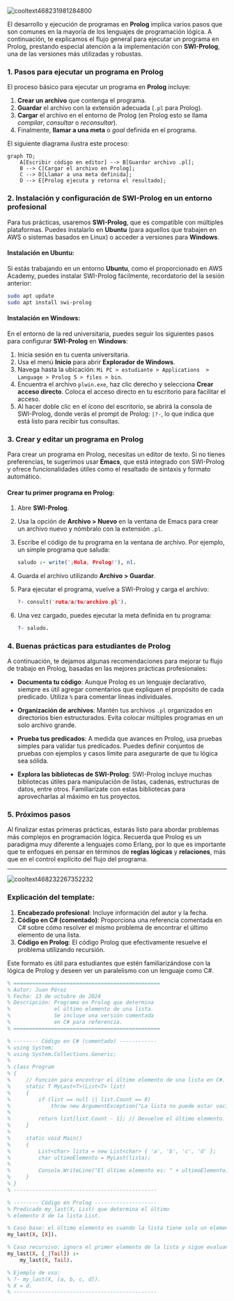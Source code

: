 
![cooltext468231981284800](https://github.com/user-attachments/assets/aca38ab3-87bd-4846-9fca-37d45dfdafdc)


El desarrollo y ejecución de programas en **Prolog** implica varios pasos que son comunes en la mayoría de los lenguajes de programación lógica. A continuación, te explicamos el flujo general para ejecutar un programa en Prolog, prestando especial atención a la implementación con **SWI-Prolog**, una de las versiones más utilizadas y robustas.

### 1. Pasos para ejecutar un programa en Prolog

El proceso básico para ejecutar un programa en **Prolog** incluye:

1. **Crear un archivo** que contenga el programa.
2. **Guardar** el archivo con la extensión adecuada (`.pl` para Prolog).
3. **Cargar** el archivo en el entorno de Prolog (en Prolog esto se llama *compilar*, *consultar* o *reconsultar*).
4. Finalmente, **llamar a una meta** o *goal* definida en el programa.

El siguiente diagrama ilustra este proceso:

```mermaid
graph TD;
    A[Escribir código en editor] --> B[Guardar archivo .pl];
    B --> C[Cargar el archivo en Prolog];
    C --> D[Llamar a una meta definida];
    D --> E[Prolog ejecuta y retorna el resultado];
```

### 2. Instalación y configuración de SWI-Prolog en un entorno profesional

Para tus prácticas, usaremos **SWI-Prolog**, que es compatible con múltiples plataformas. Puedes instalarlo en **Ubuntu** (para aquellos que trabajen en AWS o sistemas basados en Linux) o acceder a versiones para **Windows**.

#### Instalación en Ubuntu:
Si estás trabajando en un entorno **Ubuntu**, como el proporcionado en AWS Academy, puedes instalar SWI-Prolog fácilmente, recordatorio del la sesión anterior:

```bash
sudo apt update
sudo apt install swi-prolog
```

#### Instalación en Windows:
En el entorno de la red universitaria, puedes seguir los siguientes pasos para configurar **SWI-Prolog** en **Windows**:

1. Inicia sesión en tu cuenta universitaria.
2. Usa el menú **Inicio** para abrir **Explorador de Windows**.
3. Navega hasta la ubicación: `Mi PC > estudiante > Applications  > Language > Prolog 5 > files > bin`.
4. Encuentra el archivo `plwin.exe`, haz clic derecho y selecciona **Crear acceso directo**. Coloca el acceso directo en tu escritorio para facilitar el acceso.
5. Al hacer doble clic en el ícono del escritorio, se abrirá la consola de SWI-Prolog, donde verás el prompt de Prolog: `|?-`, lo que indica que está listo para recibir tus consultas.

### 3. Crear y editar un programa en Prolog

Para crear un programa en Prolog, necesitas un editor de texto. Si no tienes preferencias, te sugerimos usar **Emacs**, que está integrado con SWI-Prolog y ofrece funcionalidades útiles como el resaltado de sintaxis y formato automático.

#### Crear tu primer programa en Prolog:

1. Abre **SWI-Prolog**.
2. Usa la opción de **Archivo > Nuevo** en la ventana de Emacs para crear un archivo nuevo y nómbralo con la extensión `.pl`.
3. Escribe el código de tu programa en la ventana de archivo. Por ejemplo, un simple programa que saluda:

    ```prolog
    saludo :- write('¡Hola, Prolog!'), nl.
    ```

4. Guarda el archivo utilizando **Archivo > Guardar**.
5. Para ejecutar el programa, vuelve a SWI-Prolog y carga el archivo:

    ```prolog
    ?- consult('ruta/a/tu/archivo.pl').
    ```

6. Una vez cargado, puedes ejecutar la meta definida en tu programa:

    ```prolog
    ?- saludo.
    ```

### 4. Buenas prácticas para estudiantes de Prolog

A continuación, te dejamos algunas recomendaciones para mejorar tu flujo de trabajo en Prolog, basadas en las mejores prácticas profesionales:

- **Documenta tu código**: Aunque Prolog es un lenguaje declarativo, siempre es útil agregar comentarios que expliquen el propósito de cada predicado. Utiliza `%` para comentar líneas individuales.
  
- **Organización de archivos**: Mantén tus archivos `.pl` organizados en directorios bien estructurados. Evita colocar múltiples programas en un solo archivo grande.
  
- **Prueba tus predicados**: A medida que avances en Prolog, usa pruebas simples para validar tus predicados. Puedes definir conjuntos de pruebas con ejemplos y casos límite para asegurarte de que tu lógica sea sólida.
  
- **Explora las bibliotecas de SWI-Prolog**: SWI-Prolog incluye muchas bibliotecas útiles para manipulación de listas, cadenas, estructuras de datos, entre otros. Familiarízate con estas bibliotecas para aprovecharlas al máximo en tus proyectos.

### 5. Próximos pasos

Al finalizar estas primeras prácticas, estarás listo para abordar problemas más complejos en programación lógica. Recuerda que Prolog es un paradigma muy diferente a lenguajes como Erlang, por lo que es importante que te enfoques en pensar en términos de **reglas lógicas** y **relaciones**, más que en el control explícito del flujo del programa.

---

![cooltext468232267352232](https://github.com/user-attachments/assets/5f837c4f-ae1c-467f-bff2-7c3fbd8afeba)


### Explicación del template:
1. **Encabezado profesional**: Incluye información del autor y la fecha.
2. **Código en C# (comentado)**: Proporciona una referencia comentada en C# sobre cómo resolver el mismo problema de encontrar el último elemento de una lista.
3. **Código en Prolog**: El código Prolog que efectivamente resuelve el problema utilizando recursión.

Este formato es útil para estudiantes que estén familiarizándose con la lógica de Prolog y deseen ver un paralelismo con un lenguaje como C#.

```prolog
% ===============================================
% Autor: Juan Pérez
% Fecha: 13 de octubre de 2024
% Descripción: Programa en Prolog que determina 
%              el último elemento de una lista.
%              Se incluye una versión comentada
%              en C# para referencia.
% ===============================================

% -------- Código en C# (comentado) ------------
% using System;
% using System.Collections.Generic;
% 
% class Program
% {
%     // Función para encontrar el último elemento de una lista en C#.
%     static T MyLast<T>(List<T> list)
%     {
%         if (list == null || list.Count == 0)
%             throw new ArgumentException("La lista no puede estar vacía.");
%         
%         return list[list.Count - 1]; // Devuelve el último elemento.
%     }
% 
%     static void Main()
%     {
%         List<char> lista = new List<char> { 'a', 'b', 'c', 'd' };
%         char ultimoElemento = MyLast(lista);
% 
%         Console.WriteLine("El último elemento es: " + ultimoElemento);
%     }
% }
% ----------------------------------------------

% -------- Código en Prolog --------------------
% Predicado my_last(X, List) que determina el último
% elemento X de la lista List.

% Caso base: el último elemento es cuando la lista tiene solo un elemento.
my_last(X, [X]).

% Caso recursivo: ignora el primer elemento de la lista y sigue evaluando.
my_last(X, [_|Tail]) :-
    my_last(X, Tail).

% Ejemplo de uso:
% ?- my_last(X, [a, b, c, d]).
% X = d.
% ----------------------------------------------
```





